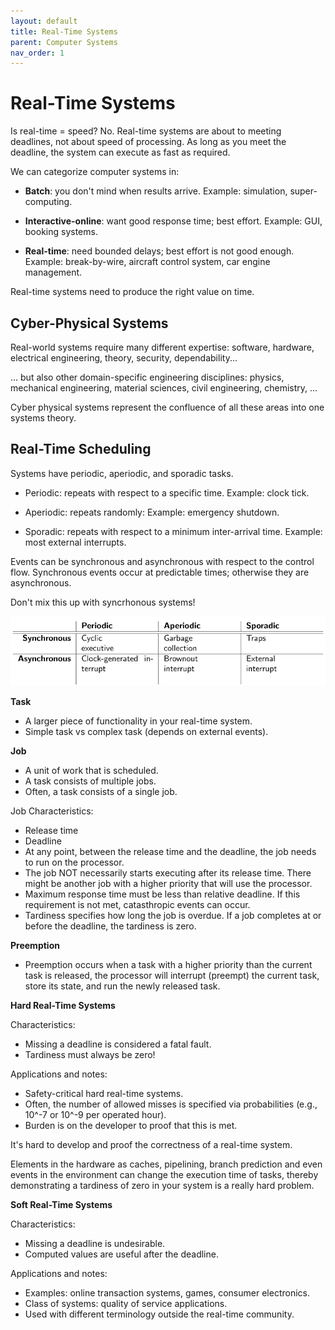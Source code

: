 ```yaml
---
layout: default
title: Real-Time Systems
parent: Computer Systems
nav_order: 1
---
```


# Real-Time Systems

Is real-time = speed? No. Real-time systems are about to meeting deadlines, not about speed of processing. As long as you meet the deadline, the system can execute as fast as required.

We can categorize computer systems in:

* **Batch**: you don't mind when results arrive. Example: simulation, super-computing.

* **Interactive-online**: want good response time; best effort. Example: GUI, booking systems.

* **Real-time**: need bounded delays; best effort is not good enough. Example: break-by-wire, aircraft control system, car engine management.

Real-time systems need to produce the right value on time.

## Cyber-Physical Systems

Real-world systems require many different expertise: software, hardware, electrical engineering, theory, security, dependability...

... but also other domain-specific engineering disciplines: physics, mechanical engineering, material sciences, civil engineering, chemistry, ...

Cyber physical systems represent the confluence of all these areas into one systems theory.

## Real-Time Scheduling

Systems have periodic, aperiodic, and sporadic tasks.

* Periodic: repeats with respect to a specific time. Example: clock tick.

* Aperiodic: repeats randomly: Example: emergency shutdown.

* Sporadic: repeats with respect to a minimum inter-arrival time. Example: most external interrupts.

Events can be synchronous and asynchronous with respect to the control flow. Synchronous events occur at predictable times; otherwise they are asynchronous.

Don't mix this up with syncrhonous systems!

![rt_events](../../../assets/img/rt-events.png)

**Task**

* A larger piece of functionality in your real-time system.
* Simple task vs complex task (depends on external events).

**Job**

* A unit of work that is scheduled.
* A task consists of multiple jobs.
* Often, a task consists of a single job.

Job Characteristics:

* Release time
* Deadline
* At any point, between the release time and the deadline, the job needs to run on the processor.
* The job NOT necessarily starts executing after its release time. There might be another job with a higher priority that will use the processor.
* Maximum response time must be less than relative deadline. If this requirement is not met, catasthropic events can occur.
* Tardiness specifies how long the job is overdue. If a job completes at or before the deadline, the tardiness is zero.

**Preemption**

* Preemption occurs when a task with a higher priority than the current task is released, the processor will interrupt (preempt) the current task, store its state, and run the newly released task.

**Hard Real-Time Systems**

Characteristics:

* Missing a deadline is considered a fatal fault.
* Tardiness must always be zero!

Applications and notes:

* Safety-critical hard real-time systems.
* Often, the number of allowed misses is specified via probabilities (e.g., 10^-7 or 10^-9 per operated hour).
* Burden is on the developer to proof that this is met.

It's hard to develop and proof the correctness of a real-time system.

Elements in the hardware as caches, pipelining, branch prediction and even events in the environment can change the execution time of tasks, thereby demonstrating a tardiness of zero in your system is a really hard problem.

**Soft Real-Time Systems**

Characteristics:

* Missing a deadline is undesirable.
* Computed values are useful after the deadline.

Applications and notes:

* Examples: online transaction systems, games, consumer electronics.
* Class of systems: quality of service applications.
* Used with different terminology outside the real-time community.
